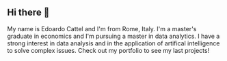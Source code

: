 ## Hi there 👋

My name is Edoardo Cattel and I'm from Rome, Italy. I'm a master's graduate in economics and I'm pursuing a master in data analytics. I have a strong interest in data analysis and in the application of artifical intelligence to solve complex issues. 
Check out my portfolio to see my last projects!
